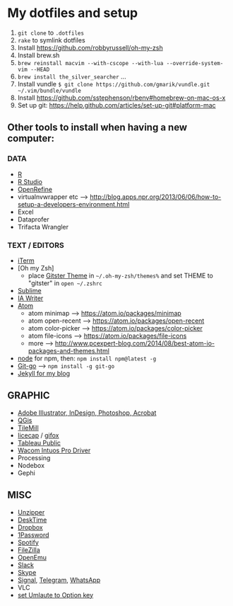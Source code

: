 # My dotfiles and setup

1. `git clone` to `.dotfiles`
2. `rake` to symlink dotfiles
3. Install https://github.com/robbyrussell/oh-my-zsh
4. Install brew.sh
5. `brew reinstall macvim --with-cscope --with-lua --override-system-vim --HEAD`
6. `brew install the_silver_searcher` ...
7. Install vundle `$ git clone https://github.com/gmarik/vundle.git ~/.vim/bundle/vundle`
8. Install https://github.com/sstephenson/rbenv#homebrew-on-mac-os-x
9. Set up git: https://help.github.com/articles/set-up-git#platform-mac



## Other tools to install when having a new computer:

### DATA
- [R](https://cran.rstudio.com/)
- [R Studio](https://www.rstudio.com/products/rstudio/download/)
- [OpenRefine](http://openrefine.org/download.html)
- virtualnvwrapper etc --> http://blog.apps.npr.org/2013/06/06/how-to-setup-a-developers-environment.html
- Excel
- Dataprofer
- Trifacta Wrangler


### TEXT / EDITORS 
- [iTerm](https://www.iterm2.com/)
- [Oh my Zsh] 
  - place [Gitster Theme](https://github.com/shashankmehta/dotfiles/tree/master/thesetup/zsh/.oh-my-zsh/custom/themes) in `~/.oh-my-zsh/themes%` and set THEME to "gitster" in `open ~/.zshrc`
- [Sublime](https://www.sublimetext.com/2)
- [IA Writer](https://ia.net/writer/)
- [Atom](https://atom.io/)
  - atom minimap --> https://atom.io/packages/minimap
  - atom open-recent --> https://atom.io/packages/open-recent
  - atom color-picker --> https://atom.io/packages/color-picker
  - atom file-icons --> https://atom.io/packages/file-icons
  - more --> http://www.pcexpert-blog.com/2014/08/best-atom-io-packages-and-themes.html
- [node](https://nodejs.org/en/download/) for npm, then: `npm install npm@latest -g`
- [Git-go](https://github.com/gka/git-go) --> `npm install -g git-go` 
- [Jekyll for my blog](https://jekyllrb.com/docs/installation/)


## GRAPHIC
- [Adobe Illustrator, InDesign, Photoshop, Acrobat](https://www.adobe.com/creativecloud/desktop-app.html)
- [QGis](http://www.kyngchaos.com/software/qgis)
- [TileMill](http://tilemill.s3.amazonaws.com/dev/TileMill-v0.10.1-312-gfaf6910.zip)
- [licecap](http://www.cockos.com/licecap/) / [gifox](http://gifox.io/)
- [Tableau Public](https://public.tableau.com/s/)
- [Wacom Intuos Pro Driver](http://www.wacom.com/en-at/support/product-support/drivers)
- Processing
- Nodebox
- Gephi


## MISC

- [Unzipper](http://www.kekaosx.com/de/)
- [DeskTime](https://desktime.com/download)
- [Dropbox](https://www.dropbox.com/install)
- [1Password](https://my.1password.com/apps)
- [Spotify](https://www.spotify.com/de/download/other/)
- [FileZilla](https://filezilla-project.org/download.php?type=client)
- [OpenEmu](http://openemu.org/)
- [Slack](https://slack.com/downloads/osx)
- [Skype](https://www.skype.com/en/download-skype/skype-for-computer/)
- [Signal](https://chrome.google.com/webstore/detail/signal-private-messenger/bikioccmkafdpakkkcpdbppfkghcmihk), [Telegram](https://desktop.telegram.org/), [WhatsApp](https://www.whatsapp.com/download/)
- VLC
- [set Umlaute to Option key](https://hci.rwth-aachen.de/USGermanKeyboard)
